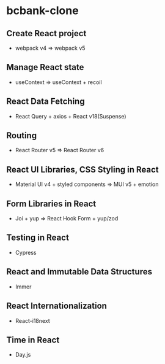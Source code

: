 # bcbank-clone

## Create React project

- webpack v4 => webpack v5

## Manage React state

- useContext => useContext + recoil

## React Data Fetching

- React Query + axios + React v18(Suspense)

## Routing

- React Router v5 => React Router v6

## React UI Libraries, CSS Styling in React

- Material UI v4 + styled components => MUI v5 + emotion

## Form Libraries in React

- Joi + yup => React Hook Form + yup/zod

## Testing in React

- Cypress

## React and Immutable Data Structures

- Immer

## React Internationalization

- React-i18next

## Time in React

- Day.js
